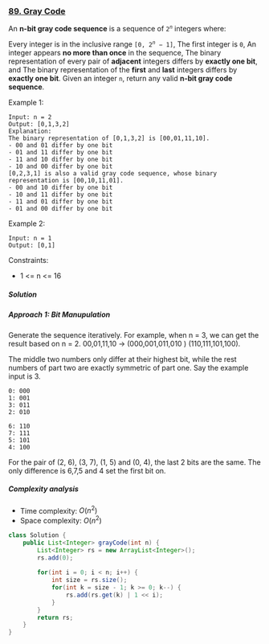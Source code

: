 ### [89. Gray Code](https://leetcode.com/problems/gray-code/)

An **n-bit gray code sequence** is a sequence of <code>$2^n$</code> integers where:

Every integer is in the inclusive range <code>$[0, 2^n - 1]$</code>,
The first integer is `0`,
An integer appears **no more than once** in the sequence,
The binary representation of every pair of **adjacent** integers differs by **exactly one bit**, and
The binary representation of the **first** and **last** integers differs by **exactly one bit**.
Given an integer `n`, return any valid **n-bit gray code sequence**.

 

Example 1:
```
Input: n = 2
Output: [0,1,3,2]
Explanation:
The binary representation of [0,1,3,2] is [00,01,11,10].
- 00 and 01 differ by one bit
- 01 and 11 differ by one bit
- 11 and 10 differ by one bit
- 10 and 00 differ by one bit
[0,2,3,1] is also a valid gray code sequence, whose binary representation is [00,10,11,01].
- 00 and 10 differ by one bit
- 10 and 11 differ by one bit
- 11 and 01 differ by one bit
- 01 and 00 differ by one bit
```
Example 2:
```
Input: n = 1
Output: [0,1]
``` 

Constraints:

- 1 <= n <= 16

##### Solution

##### Approach 1: Bit Manupulation
Generate the sequence iteratively. For example, when n = 3, we can get the result based on n = 2.
00,01,11,10 -> (000,001,011,010 ) (110,111,101,100). 

The middle two numbers only differ at their highest bit, while the rest numbers of part two are exactly symmetric of part one.
Say the example input is 3.
```
0: 000
1: 001
3: 011
2: 010

6: 110
7: 111
5: 101
4: 100
```
For the pair of (2, 6), (3, 7), (1, 5) and (0, 4), the last 2 bits are the same. The only difference is 6,7,5 and 4 set the first bit on.

##### Complexity analysis
- Time complexity: $O(n^2)$
- Space complexity: $O(n^2)$

```java
class Solution {
    public List<Integer> grayCode(int n) {
        List<Integer> rs = new ArrayList<Integer>();
        rs.add(0);
         
        for(int i = 0; i < n; i++) {
            int size = rs.size();
            for(int k = size - 1; k >= 0; k--) {
                rs.add(rs.get(k) | 1 << i);
            }
        }
        return rs;
    }
}
```